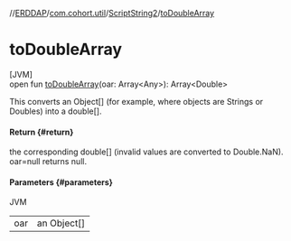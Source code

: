 //[ERDDAP](../../../index.md)/[com.cohort.util](../index.md)/[ScriptString2](index.md)/[toDoubleArray](to-double-array.md)

# toDoubleArray

[JVM]\
open fun [toDoubleArray](to-double-array.md)(oar: Array&lt;Any&gt;): Array&lt;Double&gt;

This converts an Object[] (for example, where objects are Strings or Doubles) into a double[].

#### Return {#return}

the corresponding double[] (invalid values are converted to Double.NaN). oar=null returns null.

#### Parameters {#parameters}

JVM

| | |
|---|---|
| oar | an Object[] |